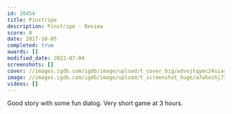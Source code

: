 ```yaml
---
id: 20454
title: Pinstripe
description: Pinstripe - Review
score: 8
date: 2017-10-05
completed: true
awards: []
modified_date: 2022-07-04
screenshots: []
cover: //images.igdb.com/igdb/image/upload/t_cover_big/wdvojtqymc24siasqjde.jpg
image: //images.igdb.com/igdb/image/upload/t_screenshot_huge/a7whoihj73fwg4p0uk0z.jpg
videos: []
---
```

Good story with some fun dialog. Very short game at 3 hours.